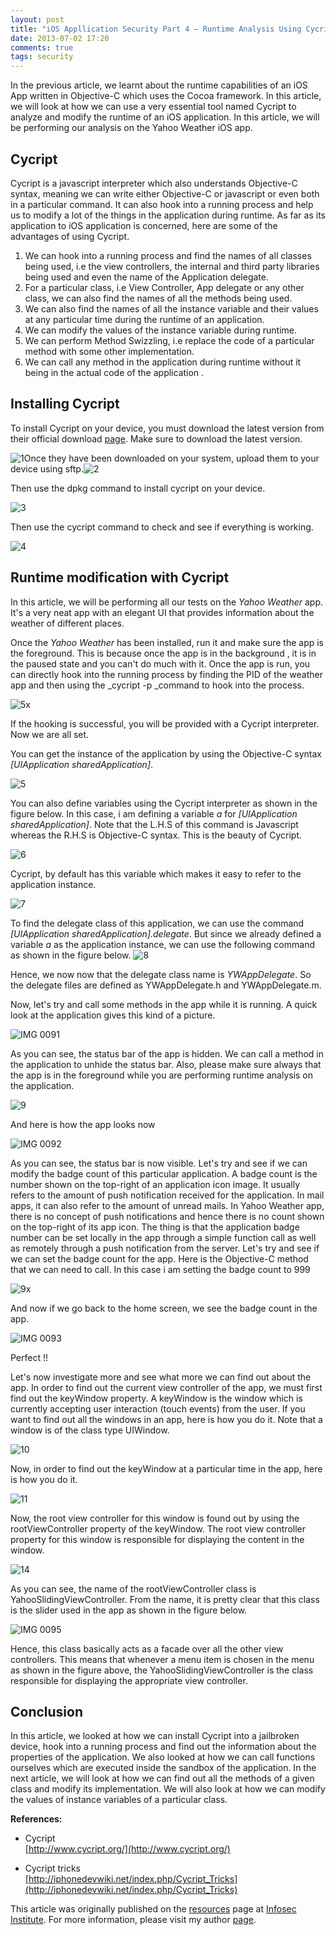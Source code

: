 ```yaml
---
layout: post
title: "iOS Appllication Security Part 4 – Runtime Analysis Using Cycript (Yahoo Weather App)"
date: 2013-07-02 17:20
comments: true
tags: security
---
```


In the previous article, we learnt about the runtime capabilities of an iOS App written in Objective-C which uses the Cocoa framework. In this article, we will look at how we can use a very essential tool named Cycript to analyze and modify the runtime of an iOS application. In this article, we will be performing our analysis on the Yahoo Weather iOS app.

## Cycript

Cycript is a javascript interpreter which also understands Objective-C syntax, meaning we can write either Objective-C or javascript or even both in a particular command. It can also hook into a running process and help us to modify a lot of the things in the application during runtime. As far as its application to iOS application is concerned, here are some of the advantages of using Cycript.

<!-- more -->

1.  We can hook into a running process and find the names of all classes being used, i.e the view controllers, the internal and third party libraries being used and even the name of the Application delegate.
2.  For a particular class, i.e View Controller, App delegate or any other class, we can also find the names of all the methods being used.
3.  We can also find the names of all the instance variable and their values at any particular time during the runtime of an application.
4.  We can modify the values of the instance variable during runtime.
5.  We can perform Method Swizzling, i.e replace the code of a particular method with some other implementation.
6.  We can call any method in the application during runtime without it being in the actual code of the application .

## Installing Cycript

To install Cycript on your device, you must download the latest version from their official download [page](http://www.cycript.org/debs/). Make sure to download the latest version.

![1]({{site.baseurl}}/images/posts/ios4/1.png)Once they have been downloaded on your system, upload them to your device using sftp.![2]({{site.baseurl}}/images/posts/ios4/2.png)

Then use the dpkg command to install cycript on your device.

![3]({{site.baseurl}}/images/posts/ios4/3.png)

Then use the cycript command to check and see if everything is working.

![4]({{site.baseurl}}/images/posts/ios4/4.png)

## Runtime modification with Cycript

In this article, we will be performing all our tests on the _Yahoo Weather_ app. It's a very neat app with an elegant UI that provides information about the weather of different places.

Once the _Yahoo Weather_ has been installed, run it and make sure the app is the foreground. This is because once the app is in the background , it is in the paused state and you can't do much with it. Once the app is run, you can directly hook into the running process by finding the PID of the weather app and then using the _cycript -p _command to hook into the process.

![5x]({{site.baseurl}}/images/posts/ios4/5x.png)

If the hooking is successful, you will be provided with a Cycript interpreter. Now we are all set.

You can get the instance of the application by using the Objective-C syntax _[UIApplication sharedApplication]_.

![5]({{site.baseurl}}/images/posts/ios4/5.png)

You can also define variables using the Cycript interpreter as shown in the figure below. In this case, i am defining a variable _a_ for _[UIApplication sharedApplication]_. Note that the L.H.S of this command is Javascript whereas the R.H.S is Objective-C syntax. This is the beauty of Cycript.

![6]({{site.baseurl}}/images/posts/ios4/6.png)

Cycript, by default has this variable which makes it easy to refer to the application instance.

![7]({{site.baseurl}}/images/posts/ios4/7.png)

To find the delegate class of this application, we can use the command _[UIApplication sharedApplication].delegate_. But since we already defined a variable _a_ as the application instance, we can use the following command as shown in the figure below. ![8]({{site.baseurl}}/images/posts/ios4/8.png)

Hence, we now now that the delegate class name is _YWAppDelegate_. So the delegate files are defined as YWAppDelegate.h and YWAppDelegate.m.

Now, let's try and call some methods in the app while it is running. A quick look at the application gives this kind of a picture.

![IMG 0091]({{site.baseurl}}/images/posts/ios4/IMG_0091.PNG)

As you can see, the status bar of the app is hidden. We can call a method in the application to unhide the status bar. Also, please make sure always that the app is in the foreground while you are performing runtime analysis on the application.

![9]({{site.baseurl}}/images/posts/ios4/9.png)

And here is how the app looks now

![IMG 0092]({{site.baseurl}}/images/posts/ios4/IMG_0092.PNG)

As you can see, the status bar is now visible. Let's try and see if we can modify the badge count of this particular application. A badge count is the number shown on the top-right of an application icon image. It usually refers to the amount of push notification received for the application. In mail apps, it can also refer to the amount of unread mails. In Yahoo Weather app, there is no concept of push notifications and hence there is no count shown on the top-right of its app icon. The thing is that the application badge number can be set locally in the app through a simple function call as well as remotely through a push notification from the server. Let's try and see if we can set the badge count for the app. Here is the Objective-C method that we can need to call. In this case i am setting the badge count to 999

![9x]({{site.baseurl}}/images/posts/ios4/9x.png)

And now if we go back to the home screen, we see the badge count in the app.

![IMG 0093]({{site.baseurl}}/images/posts/ios4/IMG_0093.PNG)

Perfect !!

Let's now investigate more and see what more we can find out about the app. In order to find out the current view controller of the app, we must first find out the keyWindow property. A keyWindow is the window which is currently accepting user interaction (touch events) from the user. If you want to find out all the windows in an app, here is how you do it. Note that a window is of the class type UIWindow.

![10]({{site.baseurl}}/images/posts/ios4/10.png)

Now, in order to find out the keyWindow at a particular time in the app, here is how you do it.

![11]({{site.baseurl}}/images/posts/ios4/11.png)

Now, the root view controller for this window is found out by using the rootViewController property of the keyWindow. The root view controller property for this window is responsible for displaying the content in the window.

![14]({{site.baseurl}}/images/posts/ios4/14.png)

As you can see, the name of the rootViewController class is YahooSlidingViewController. From the name, it is pretty clear that this class is the slider used in the app as shown in the figure below.

![IMG 0095]({{site.baseurl}}/images/posts/ios4/IMG_0095.PNG)

Hence, this class basically acts as a facade over all the other view controllers. This means that whenever a menu item is chosen in the menu as shown in the figure above, the YahooSlidingViewController is the class responsible for displaying the appropriate view controller.

## Conclusion

In this article, we looked at how we can install Cycript into a jailbroken device, hook into a running process and find out the information about the properties of the application. We also looked at how we can call functions ourselves which are executed inside the sandbox of the application. In the next article, we will look at how we can find out all the methods of a given class and modify its implementation. We will also look at how we can modify the values of instance variables of a particular class.

**References:**

*   Cycript  
    [http://www.cycript.org/](http://www.cycript.org/)

*   Cycript tricks  
    [http://iphonedevwiki.net/index.php/Cycript_Tricks](http://iphonedevwiki.net/index.php/Cycript_Tricks)

This article was originally published on the [resources](http://resources.infosecinstitute.com/) page at [Infosec Institute](http://infosecinstitute.com/). For more information, please visit my author [page](http://resources.infosecinstitute.com/author/prateek/).